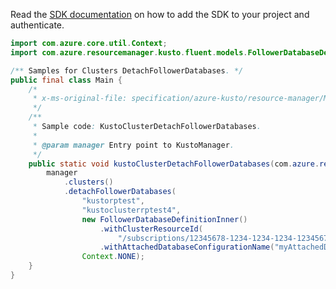 Read the [SDK documentation](https://github.com/Azure/azure-sdk-for-java/blob/azure-resourcemanager-kusto_1.0.0-beta.3/sdk/kusto/azure-resourcemanager-kusto/README.md) on how to add the SDK to your project and authenticate.

```java
import com.azure.core.util.Context;
import com.azure.resourcemanager.kusto.fluent.models.FollowerDatabaseDefinitionInner;

/** Samples for Clusters DetachFollowerDatabases. */
public final class Main {
    /*
     * x-ms-original-file: specification/azure-kusto/resource-manager/Microsoft.Kusto/stable/2021-08-27/examples/KustoClusterDetachFollowerDatabases.json
     */
    /**
     * Sample code: KustoClusterDetachFollowerDatabases.
     *
     * @param manager Entry point to KustoManager.
     */
    public static void kustoClusterDetachFollowerDatabases(com.azure.resourcemanager.kusto.KustoManager manager) {
        manager
            .clusters()
            .detachFollowerDatabases(
                "kustorptest",
                "kustoclusterrptest4",
                new FollowerDatabaseDefinitionInner()
                    .withClusterResourceId(
                        "/subscriptions/12345678-1234-1234-1234-123456789098/resourceGroups/kustorptest/providers/Microsoft.Kusto/clusters/leader4")
                    .withAttachedDatabaseConfigurationName("myAttachedDatabaseConfiguration"),
                Context.NONE);
    }
}
```

